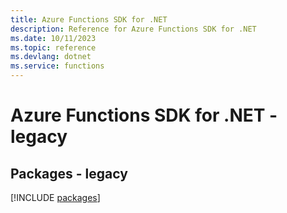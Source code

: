 ```yaml
---
title: Azure Functions SDK for .NET
description: Reference for Azure Functions SDK for .NET
ms.date: 10/11/2023
ms.topic: reference
ms.devlang: dotnet
ms.service: functions
---
```

# Azure Functions SDK for .NET - legacy
## Packages - legacy
[!INCLUDE [packages](functions-index.md)]